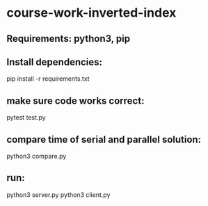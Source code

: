 # course-work-inverted-index

## Requirements: python3, pip

## Install dependencies:
pip install -r requirements.txt

## make sure code works correct:

pytest test.py

## compare time of serial and parallel solution:

python3 compare.py

## run:

python3 server.py
python3 client.py



